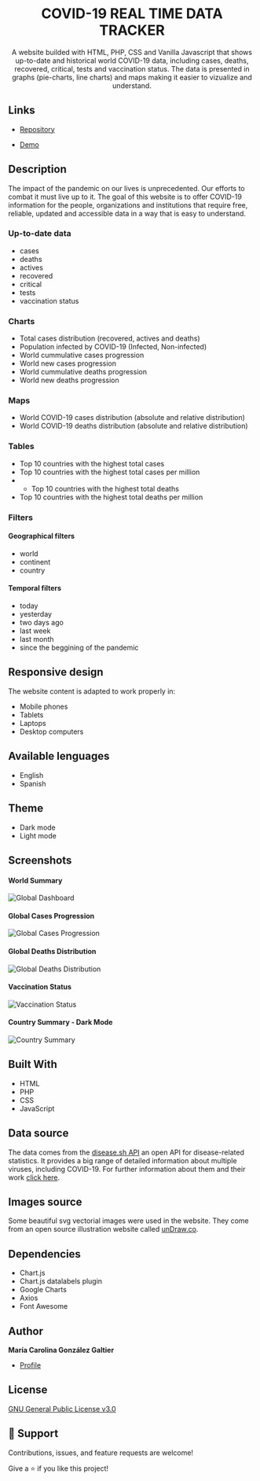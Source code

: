 <h1 align="center">COVID-19 REAL TIME DATA TRACKER</h1>

<p align="center">A website builded with HTML, PHP, CSS and Vanilla Javascript that shows up-to-date and historical world COVID-19 data, including cases, deaths, recovered, critical, tests and vaccination status. The data is presented in graphs (pie-charts, line charts) and maps making it easier to vizualize and understand.</p>


## Links

- [Repository](https://github.com/carogaltier/covid-data-tracker-website/ "COVID-19 Real Time Data Tracker")

- [Demo](https://www.covidrealtimedata.com/ "COVID-19 Real Time Data website")


## Description
The impact of the pandemic on our lives is unprecedented. Our efforts to combat it must live up to it. 
The goal of this website is to offer COVID-19 information for the people, organizations and institutions that require free, reliable, updated and accessible data in a way that is easy to understand.

### Up-to-date data
- cases
- deaths
- actives
- recovered
- critical
- tests
- vaccination status

### Charts
- Total cases distribution (recovered, actives and deaths)
- Population infected by COVID-19 (Infected, Non-infected)
- World cummulative cases progression
- World new cases progression
- World cummulative deaths progression
- World new deaths progression

### Maps
- World COVID-19 cases distribution (absolute and relative distribution)
- World COVID-19 deaths distribution (absolute and relative distribution)

### Tables
- Top 10 countries with the highest total cases
- Top 10 countries with the highest total cases per million
- - Top 10 countries with the highest total deaths
- Top 10 countries with the highest total deaths per million

### Filters
#### Geographical filters 
  - world 
  - continent 
  - country
 
 #### Temporal filters
  - today
  - yesterday
  - two days ago
  - last week
  - last month
  - since the beggining of the pandemic

## Responsive design

The website content is adapted to work properly in:
- Mobile phones
- Tablets
- Laptops
- Desktop computers

## Available lenguages

- English
- Spanish

## Theme

- Dark mode
- Light mode

## Screenshots 

#### World Summary

![Global Dashboard](/screenshots/world-summary.jpg "World Summary")

#### Global Cases Progression

![Global Cases Progression](/screenshots/global-cases-progression.jpg "Global Cases Progression")

#### Global Deaths Distribution

![Global Deaths Distribution](/screenshots/global-deaths-distribution.jpg "Global Deaths Distribution")

#### Vaccination Status

![Vaccination Status](/screenshots/vaccination-status.jpg "Vaccination Status")

#### Country Summary - Dark Mode

![Country Summary](/screenshots/country-summary-dark-mode.jpg "Country Summary")


## Built With

- HTML
- PHP
- CSS
- JavaScript

## Data source

The data comes from the [disease.sh API](https://github.com/disease-sh/api "disease.sh COVID-19 API github repository") an open API for disease-related statistics. It provides a big range of detailed information about multiple viruses, including COVID-19. For further information about them and their work [click here](https://disease.sh/ "disease.sh website").

## Images source

Some beautiful svg vectorial images were used in the website. They come from an open source illustration website called [unDraw.co](https://undraw.co/).

## Dependencies

- Chart.js
- Chart.js datalabels plugin
- Google Charts
- Axios
- Font Awesome

## Author

**María Carolina González Galtier**

- [Profile](https://github.com/carogaltier "María Carolina González Galtier")

## License
[GNU General Public License v3.0](https://choosealicense.com/licenses/gpl-3.0/)

## 🤝 Support

Contributions, issues, and feature requests are welcome!

Give a ⭐️ if you like this project!
